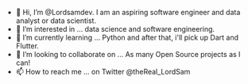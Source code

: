 - 👋 Hi, I’m @Lordsamdev. I am an aspiring software engineer and data analyst or data scientist.
- 👀 I’m interested in ... data science and software engineering.
- 🌱 I’m currently learning ... Python and after that, i'll pick up Dart and Flutter.
- 💞️ I’m looking to collaborate on ... As many Open Source projects as I can!
- 📫 How to reach me ... on Twitter @theReal_LordSam

<!---
Lordsamdev/Lordsamdev is a ✨ special ✨ repository because its `README.md` (this file) appears on your GitHub profile.
You can click the Preview link to take a look at your changes.
--->
